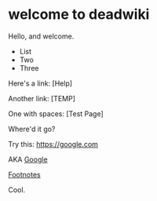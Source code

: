 # welcome to deadwiki

Hello, and welcome.

- List
- Two
- Three

Here's a link: [Help]

Another link: [TEMP]

One with spaces: [Test Page]

Where'd it go?

Try this: https://google.com

AKA [Google](https://google.com)

[Footnotes]

Cool.

[footnotes]: https://github.com
